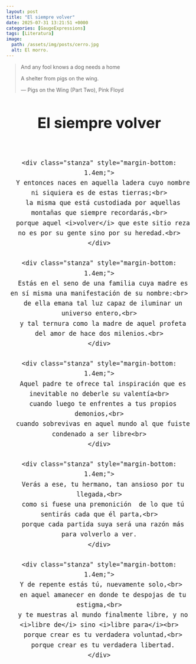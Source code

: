```yaml
---
layout: post
title: "El siempre volver"
date: 2025-07-31 13:21:51 +0000
categories: [GaugeExpressions]
tags: [Literatura]
image:
  path: /assets/img/posts/cerro.jpg
  alt: El morro.
---
```

> And any fool knows a dog needs a home
>
> A shelter from pigs on the wing.
>
> — Pigs on the Wing (Part Two), Pink Floyd


<div align="center" style="font-size: 20px;  max-width: 800px; margin: auto;">

  <h1>El siempre volver</h1>
  <br>

  <div style="line-height: 1.6;">
  
    <div class="stanza" style="margin-bottom: 1.4em;">
      Y entonces naces en aquella ladera cuyo nombre ni siquiera es de estas tierras;<br>
      la misma que está custodiada por aquellas montañas que siempre recordarás,<br>
      porque aquel <i>volver</i> que este sitio reza no es por su gente sino por su heredad.<br>
    </div>

    <div class="stanza" style="margin-bottom: 1.4em;">
      Estás en el seno de una familia cuya madre es en sí misma una manifestación de su nombre:<br>
      de ella emana tal luz capaz de iluminar un universo entero,<br>
      y tal ternura como la madre de aquel profeta del amor de hace dos milenios.<br>
    </div>

    <div class="stanza" style="margin-bottom: 1.4em;">
      Aquel padre te ofrece tal inspiración que es inevitable no deberle su valentía<br>
      cuando luego te enfrentes a tus propios demonios,<br>
      cuando sobrevivas en aquel mundo al que fuiste condenado a ser libre<br>
    </div>

    <div class="stanza" style="margin-bottom: 1.4em;">
      Verás a ese, tu hermano, tan ansioso por tu llegada,<br>
      como si fuese una premonición  de lo que tú sentirás cada que él parta,<br>
      porque cada partida suya será una razón más para volverlo a ver.
    </div>

    <div class="stanza" style="margin-bottom: 1.4em;">
      Y de repente estás tú, nuevamente solo,<br> 
      en aquel amanecer en donde te despojas de tu estigma,<br>
      y te muestras al mundo finalmente libre, y no <i>libre de</i> sino <i>libre para</i><br>
      porque crear es tu verdadera voluntad,<br>
      porque crear es tu verdadera libertad.
    </div>

  </div>
</div>

<style>
  .stanza i {

    font-weight: bold;
  }
</style>